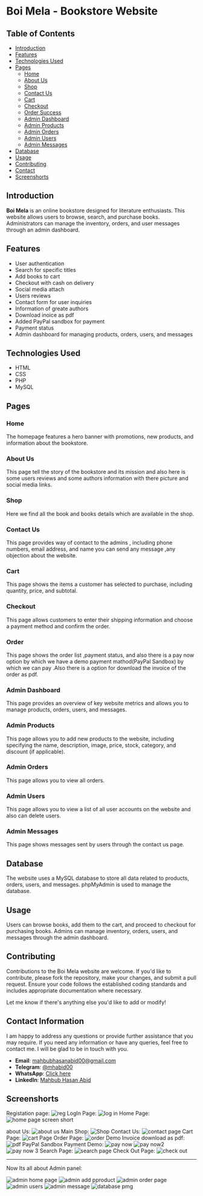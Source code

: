 # Boi Mela - Bookstore Website

## Table of Contents
- [Introduction](#introduction)
- [Features](#features)
- [Technologies Used](#technologies-used)
- [Pages](#pages)
  - [Home](#home)
  - [About Us](#about-us)
  - [Shop](#shop)
  - [Contact Us](#contact-us)
  - [Cart](#cart)
  - [Checkout](#checkout)
  - [Order Success](#order)
  - [Admin Dashboard](#admin-dashboard)
  - [Admin Products](#admin-products)
  - [Admin Orders](#admin-orders)
  - [Admin Users](#admin-users)
  - [Admin Messages](#admin-messages)
- [Database](#database)
- [Usage](#usage)
- [Contributing](#contributing)
- [Contact](#contact-information)
- [Screenshorts](#screenshorts)

## Introduction
**Boi Mela** is an online bookstore designed for  literature enthusiasts. This website allows users to browse, search, and purchase books. Administrators can manage the inventory, orders, and user messages through an admin dashboard.

## Features

- User authentication
- Search for specific titles
- Add books to cart
- Checkout with cash on delivery
- Social media attach
- Users reviews
- Contact form for user inquiries
- Information of greate authors
- Download inoice as pdf
- Added PayPal sandbox for payment
- Payment status
- Admin dashboard for managing products, orders, users, and messages


## Technologies Used
- HTML
- CSS
- PHP
- MySQL

## Pages

### Home
The homepage features a hero banner with promotions, new products, and information about the bookstore.

### About Us
This page  tell the story of the bookstore and its mission and also here is some  users reviews and some authors information with there picture and social media links.

### Shop
Here we find all the book and books details which are available in the shop.

### Contact Us
This page provides  way of contact to the admins , including phone numbers, email address, and name  you can send any message ,any objection about the website.

### Cart
This page shows the items a customer has selected to purchase, including quantity, price, and subtotal.

### Checkout
This page allows customers to enter their shipping information and choose a payment method  and confirm the order.

### Order
This page shows the order list ,payment status, and also there is a pay now option by which we have a demo payment mathod(PayPal Sandbox) by which we can pay .Also there is a option for download the invoice of the order as pdf.

### Admin Dashboard
This page provides an overview of key website metrics and allows you to manage products, orders, users, and messages.

### Admin Products
This page allows you to add new products to the website, including specifying the name, description, image, price, stock, category, and discount (if applicable).

### Admin Orders
This page allows you to view all orders.

### Admin Users
This page allows you to view a list of all user accounts on the website and also can delete users.

### Admin Messages
This page shows messages sent by users through the contact us page.

## Database
The website uses a MySQL database to store all data related to products, orders, users, and messages. phpMyAdmin is used to manage the database.

## Usage
Users can browse books, add them to the cart, and proceed to checkout for purchasing books. Admins can manage inventory, orders, users, and messages through the admin dashboard.

## Contributing 
Contributions to the Boi Mela website are welcome. If you'd like to contribute, please fork the repository, make your changes, and submit a pull request. Ensure your code follows the established coding standards and includes appropriate documentation where necessary.



Let me know if there's anything else you'd like to add or modify!

## Contact Information

I am happy to address any questions or provide further assistance that you may require. If you need any information or have any queries, feel free to contact me. I will be glad to be in touch with you.

- **Email**: [mahbubhasanabid00@gmail.com](mailto:mahbubhasanabid00@gmail.com)
- **Telegram**: [@mhabid00](https://t.me/mhabid00)
- **WhatsApp**: [Click here](https://wa.me/8801736299581)
- **LinkedIn**: [Mahbub Hasan Abid](https://www.linkedin.com/in/mahbub-hasan-abid/)


## Screenshorts

Registation page:
![reg](https://github.com/mahbub-hasan-abid/online-_shop/assets/133025212/9cd3d05f-b3cb-47bf-9672-1835c4284f23)
LogIn Page:
![log in](https://github.com/mahbub-hasan-abid/online-_shop/assets/133025212/a504e606-03d4-4eff-a1ea-00d1acb41dcd)
Home Page:
![home page screen short](https://github.com/mahbub-hasan-abid/online-_shop/assets/133025212/65adda14-fe67-49ad-84b4-38fa9a07f0e3)

about Us:
![about us](https://github.com/mahbub-hasan-abid/online-_shop/assets/133025212/cbd1df0c-842d-44e5-a6c8-ac65b8c5c305)
Main Shop:
![Shop](https://github.com/mahbub-hasan-abid/online-_shop/assets/133025212/e4802c4a-6d73-49c1-aea0-616813c78366)
Contact Us:
![contact page](https://github.com/mahbub-hasan-abid/online-_shop/assets/133025212/e755aab6-5444-4208-9450-402c3fcf1231)
Cart Page:
![cart Page](https://github.com/mahbub-hasan-abid/online-_shop/assets/133025212/2b311d88-803c-4380-a9a5-780d9e207740)
Order Page:
![order](https://github.com/mahbub-hasan-abid/online-_shop/assets/133025212/7cef1bd7-8b30-4525-ac29-f9d838f8d6b5)
Demo Invoice download as pdf:
![pdf](https://github.com/mahbub-hasan-abid/online-_shop/assets/133025212/9d7239a4-a2b4-4f58-aaf1-ecf117c6dddd)
PayPal Sandbox Payment Demo:
![pay now](https://github.com/mahbub-hasan-abid/online-_shop/assets/133025212/ecf26d33-af87-4ef0-8e1a-8c3ceac4201b)
![pay now2](https://github.com/mahbub-hasan-abid/online-_shop/assets/133025212/50869349-e195-48a7-b9c2-12382c0248d4)
![pay now 3](https://github.com/mahbub-hasan-abid/online-_shop/assets/133025212/a99e41d3-01dd-4837-8925-f4e23d080ea3)
Search Page:
![search page](https://github.com/mahbub-hasan-abid/online-_shop/assets/133025212/29ad2196-764b-416f-beeb-783adf1b17d1)
Check Out Page:
![check out](https://github.com/mahbub-hasan-abid/online-_shop/assets/133025212/49856284-ecd8-4d76-9f55-c0461932a189)

---
Now Its all about Admin panel:

![admin home page](https://github.com/mahbub-hasan-abid/online-_shop/assets/133025212/ef3b63aa-d6e3-4319-8346-997527934570)
![admin add pproduct](https://github.com/mahbub-hasan-abid/online-_shop/assets/133025212/db3426a3-6a7f-4426-ba61-f86b56c6ecc4)
![admin order page](https://github.com/mahbub-hasan-abid/online-_shop/assets/133025212/ebd6ff9e-9281-4316-a236-3a7a4e453665)
![admin users](https://github.com/mahbub-hasan-abid/online-_shop/assets/133025212/f5e77623-d52b-4aab-a503-de498b912ec8)
![admin message](https://github.com/mahbub-hasan-abid/online-_shop/assets/133025212/d6f4c102-5e55-404f-a759-ad656ab03dd2)
![database pmg](https://github.com/mahbub-hasan-abid/online-_shop/assets/133025212/24e0f5f8-296b-4224-9970-55a6397638c4)

